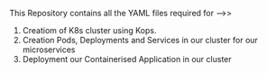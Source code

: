 This Repository contains all the YAML files required for -->>
1. Creatiom of K8s cluster using Kops.
2. Creation Pods, Deployments and Services in our cluster for our microservices
3. Deployment our Containerised Application in our cluster
